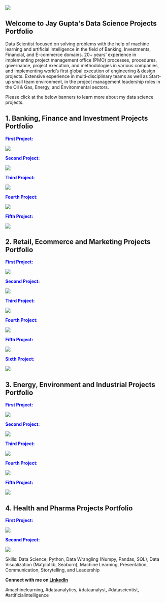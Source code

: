 ![](/image/bkjaygupta.jpg)

## Welcome to Jay Gupta's Data Science Projects Portfolio

<p>Data Scientist focused on solving problems with the help of machine learning and artificial intelligence in the field of Banking, Investments, Financial, and E-commerce domains. 20+ years’ experience in implementing project management office (PMO) processes, procedures, governance, project execution, and methodologies in various companies, and implementing world’s first global execution of engineering & design projects. Extensive experience in multi-disciplinary teams as well as Start-up small team environment, in the project management leadership roles in the Oil & Gas, Energy, and Environmental sectors.</p>

Please click at the below banners to learn more about my data science projects.

## 1. Banking, Finance and Investment Projects Portfolio
<span style="font-size=30; color:blue">**First Project:** </span>

<a href="https://github.com/jayguptacal/BankingAndInvestments/blob/main/FinancialFraudDetection/readme.md" target="_blank">![](/image/bannerfinancialportfolio.jpg)</a>

<span style="font-size=30; color:blue"> **Second Project:** </span>

<a href="https://github.com/jayguptacal/BankingAndInvestments/blob/main/StockTradingIndicators/readme.md" target="_blank">![](/image/SPYTradingPortfolio.jpg)</a>

<span style="font-size=30; color:blue"> **Third Project:** </span>

<a href="https://github.com/jayguptacal/BankingAndInvestments/blob/main/CreditCardFraudDetection/readme.md" target="_blank">![](/image/CreditCardsFraudsBannerReadme.jpg)</a>

<span style="font-size=30; color:blue"> **Fourth Project:** </span>

<a href="https://github.com/jayguptacal/BankingAndInvestments/blob/main/aml_cft_investigation/aml_cft_excelproject.ipynb" target="_blank">![](/image/amlcftbanner_access.jpg)</a>

<span style="font-size=30; color:blue"> **Fifth Project:** </span>

<a href="https://github.com/jayguptacal/BankingAndInvestments/blob/main/BankNotesDetection/readme.md" target="_blank">![](/image/Genuine_Fake_BankNotes_access.jpg)</a>

## 2. Retail, Ecommerce and Marketing Projects Portfolio

<span style="font-size=30; color:blue"> **First Project:** </span>

<a href="https://github.com/jayguptacal/RetailAndMarketing/blob/main/HouseSalesPricePrediction/readme.md" target="_blank">![](/image/housePredAppPortfolio.jpg)</a>

<span style="font-size=30; color:blue"> **Second Project:** </span>

<a href="https://github.com/jayguptacal/RetailAndMarketing/blob/main/wineFraudPredictwithSVC/readme.md" target="_blank">![](/image/SVMClassificationWineCheck_Access.jpg)</a>

<span style="font-size=30; color:blue"> **Third Project:** </span>

<a href="https://github.com/jayguptacal/bookcollectionapp/blob/main/README.md" target="_blank">![](/image/banner_bookcatalogproject.jpg)</a>

<span style="font-size=30; color:blue"> **Fourth Project:** </span>

<a href="https://github.com/jayguptacal/RetailAndMarketing/blob/main/BigMountainResortPricing/README.md" target="_blank">![](/image/ResortTicketPortfolio.jpg)</a>

<span style="font-size=30; color:blue"> **Fifth Project:** </span>

<a href="https://github.com/jayguptacal/RetailAndMarketing/blob/main/spotfireanalytics/readme.md" target="_blank">![](/image/Spotfire_Access.jpg)</a>

<span style="font-size=30; color:blue"> **Sixth Project:** </span>

<a href="https://github.com/jayguptacal/RetailAndMarketing/blob/main/powerbianalytics/readme.md" target="_blank">![](/image/PowerBIDashboard_Access.jpg)</a>

## 3. Energy, Environment and Industrial Projects Portfolio

<span style="font-size=30; color:blue"> **First Project:** </span>

<a href="https://github.com/jayguptacal/EnergyAndEnvironment/blob/main/ConcreteSlumpTestSVR/readme.md" target="_blank">![](/image/SVMconcreteSlumpReg_Access.jpg)</a>

<span style="font-size=30; color:blue"> **Second Project:** </span>

<a href="https://github.com/jayguptacal/EnergyAndEnvironment/edit/main/PredictRockorMine/readme.md" target="_blank">![](/image/knnProjectAccess.jpg)</a>

<span style="font-size=30; color:blue"> **Third Project:** </span>

<a href="https://github.com/jayguptacal/EnergyAndEnvironment/blob/main/PenguinsClassification/penguins_species_decision_tree.ipynb" target="_blank">![](/image/penguinbanner_access.jpg)</a>

<span style="font-size=30; color:blue"> **Fourth Project:** </span>

<a href="https://github.com/jayguptacal/EnergyProjects/blob/main/EnergyStatsProject/readme.md" target="_blank">![](/image/EnergyStasPortfolio.jpg)</a>

<span style="font-size=30; color:blue"> **Fifth Project:** </span>

<a href="https://github.com/jayguptacal/EnergyAndEnvironment/blob/main/PredictRockDensity/readme.md" target="_blank">![](/image/RockDensity_access.jpg)</a>

## 4. Health and Pharma Projects Portfolio

<span style="font-size=30; color:blue"> **First Project:** </span>

<a href="https://github.com/jayguptacal/HealthAndPharma/blob/main/CancerCellPrediction/readme.md" target="_blank">![](/image/BodyCellPortfolio.jpg)</a>

<span style="font-size=30; color:blue"> **Second Project:** </span>

<a href="https://github.com/jayguptacal/HealthAndPharma/blob/main/EdiblePoisonousMushrooms/readme.md" target="_blank">![](/image/Poisonous_Edible_Mushroom_access.jpg)</a>

<p>Skills: Data Science, Python, Data Wrangling (Numpy, Pandas, SQL), Data Visualization (Matplotlib, Seaborn), Machine Learning, Presentation, Communication, Storytelling, and Leadership</p>

**Connect with me on [LinkedIn](https://www.linkedin.com/in/jayguptanetwork/)**

#machinelearning, #dataanalytics, #dataanalyst, #datascientist, #artificialintelligence
